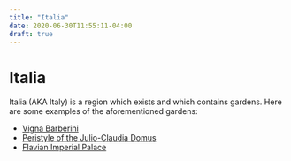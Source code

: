 ```yaml
---
title: "Italia"
date: 2020-06-30T11:55:11-04:00
draft: true
---
```


# Italia

Italia (AKA Italy) is a region which exists and which contains gardens. Here are some examples of the aforementioned gardens:

* [Vigna Barberini](/romangardens/garden/vigna_barberini/)
* [Peristyle of the Julio-Claudia Domus](/romangardens/garden/peristyle_of_the_julio-claudia_domus/)
* [Flavian Imperial Palace](/romangardens/garden/flavian_imperial_palace/)